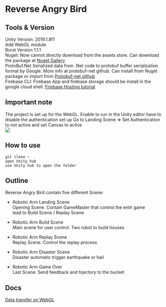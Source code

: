 # Reverse Angry Bird

## Tools & Version
Unity Version: 2019.1.8f1 \
  Add WebGL module \
Burst Version 1.1.1 \
Nuget: Now cannot directly download from the assets store. Can download the package at [Nuget Gallery](https://www.nuget.org/packages/Unity/)\
ProtoBuf.Net Serialized data from .Net code to protobuf buffer serialization format by Google. More info at protobuf-net github. Can install from Nuget package or import from [Protobuf-net github](https://github.com/protobuf-net/protobuf-net) \
Firebase CLI: Firebase App and firebase storage should be install in the google cloud shell. [Firebase Hosting tutorial](https://firebase.google.com/docs/hosting/?gclid=Cj0KCQjwivbsBRDsARIsADyISJ_ZQI5y0gWzIHM76_x8tL4W4Q1FrZMr2HjFOXkfifxjHSwitOKde3waAvnKEALw_wcB)

## Important note
The project is set up for the WebGL. Enable to run in the Unity editor have to disable the authentication set up
Go to Landing Scene => Set Authentication to not active and set Canvas to active \
![](https://imgur.com/QmCxUKj.png)

## How to use
```git clone ~ ``` \
```open Unity hub ```\
```use Unity hub to open the folder```

## Outline
Reverse Angry Bird contain five different Scene:

- Robotic Arm Landing Scene \
Opening Scene. Contain GameMaster that control the entir game \
lead to Build Scene / Replay Scene 

- Robotic Arm Build Scene \
Main scene for user control. Two robot to build houses 

- Robotic Arm Replay Scene \
Replay Scene. Control the replay process 

- Robotic Arm Disaster Scene \
Disaster automatic trigger earthquake or hail 

- Robotic Arm Game Over \
Last Scene. Send feedback and trjectory to the bucket 

## Docs
[Data transfer on WebGL](https://github.com/JCTGY/rabshare/blob/master/Data%20Transfer%20WebGL%20to%20Google%20Cloud.pdf)
